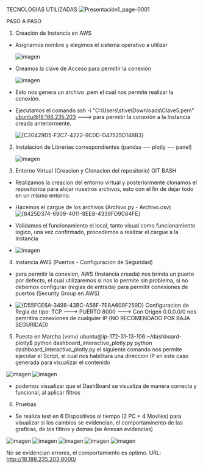 TECNOLOGIAS UTILIZADAS
![Presentación1_page-0001](https://github.com/user-attachments/assets/1dda18cd-12c0-4d6a-bab5-4bbae8eb261e)


PASO A PASO 
1.	Creación de Instancia en AWS
- Asignamos nombre y elegimos el sistema operativo a utilizar

  ![imagen](https://github.com/user-attachments/assets/be405f58-3270-4782-92e3-ab42d15e2a90)
- Creamos la clave de Acceso para permitir la conexión

  ![imagen](https://github.com/user-attachments/assets/95222e64-30ba-47fe-8ba5-c068ed9ab19d)

- Esto nos genera un archivo .pem el cual nos permite realizar la conexión.
- Ejecutamos el comando 
ssh -i "C:\Users\stive\Downloads\Clave5.pem" ubuntu@18.188.235.203 ---> para permitir la conexión a la Instancia creada anteriormente.

  ![{C20429D5-F2C7-4222-9C0D-D47525D148B3}](https://github.com/user-attachments/assets/b3b1e3ce-6f95-4bb9-9348-21b15347574c)
  
2. Instalacion de Librerias correspondientes (pandas --- plotly --- panel)

   ![imagen](https://github.com/user-attachments/assets/41e08a88-f9c9-4105-a532-b73497973a7c)

3. Entorno Virtual (Creacion y Clonacion del repositorio) GIT BASH
- Realizamos la creacion del entorno virtual y posteriormente clonamos el repositorioa para alojar nuestros archivos, esto con el fin de dejar todo en un mismo entorno.
- Hacemos el cargue de los archivos (Archivo.py - Archivo.csv)
   ![{8425D374-6909-4011-8EE8-4339FD9C64FE}](https://github.com/user-attachments/assets/1242dd06-84b5-4dae-8fed-77e34fdb88ad)

- Validamos el funcionamiento el local, tanto visual como funcionamiento logico, una vez confirmado, procedemos a realizar el cargue a la Instancia

- ![imagen](https://github.com/user-attachments/assets/bedfbdf8-712c-4ab3-84ca-b01942831153)


4. Instancia AWS (Puertos - Configuracion de Seguridad)
- para permitir la conexion, AWS (Instancia creada) nos brinda un puerto por defecto, el cual utilizaremos si nos lo permite sin problema, si no debemos configurar (reglas de entrada) para permitir
  conexiones de puertos (Security Group en AWS)

- ![{D55FCE6A-3498-43BC-A58F-7EAA609F259D}](https://github.com/user-attachments/assets/dffe0a5a-97f8-4639-b03f-d1b3af4f3551) Configuracion de Regla de tipo: TCP ---> PUERTO 8000 ---> Con Origen 0.0.0.0/0
  nos pemritira conexiones de cualquier IP (NO RECOMENDADO POR BAJA SEGURIDAD)

5. Puesta en Marcha (venv) ubuntu@ip-172-31-13-106:~/dashboard-plotly$ python dashboard_interactivo_plotly.py
  python dashboard_interactivo_plotly.py
el siguiente comando nos permite ejecutar el Script, el cual nos habilitara una direccion IP en este caso generada para visualizar el contenido

![imagen](https://github.com/user-attachments/assets/e6694e76-ed75-4eb2-bbaf-630c21306651)
![imagen](https://github.com/user-attachments/assets/6cd6c660-2d25-4a0d-9d1b-4537e9eb9cfe)

- podemos visualizar que el DashBoard se visualiza de manera correcta y funcional, al aplicar filtros

6. Pruebas
- Se realiza test en 6 Dispositivos al tiempo (2 PC + 4 Moviles) para visualizar si los cambios se evidencian, el comportaminento de las graficas, de los filtros y demas (se Anexan evidencias)

  
![imagen](https://github.com/user-attachments/assets/ef2d35a8-188e-4744-95f0-78a9d1da23ad)
![imagen](https://github.com/user-attachments/assets/d833baa3-2540-4b72-bf10-3414c0594a81)
![imagen](https://github.com/user-attachments/assets/38c8cff4-dae4-4a0f-abda-a89a7890051b)
![imagen](https://github.com/user-attachments/assets/b8e47d2c-0d05-4227-b80b-87931cf5c29d)
![imagen](https://github.com/user-attachments/assets/de1dab82-0758-4268-9f26-1304cae56222)

No se evidencian errores, el comportamiento es optimo. 
URL: http://18.188.235.203:8000/







 

  

  
